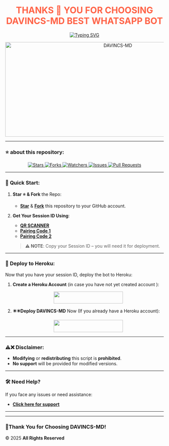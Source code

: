 <h1 align="center" style="color: #FF6347;">THANKS 🙏 YOU FOR CHOOSING DAVINCS-MD BEST WHATSAPP BOT  </h1>

<p align="center">
  <a href="https://git.io/typing-svg">
    <img src="https://readme-typing-svg.demolab.com?font=Black+Ops+One&size=50&pause=1000&color=1BAFBAFF&center=true&width=910&height=100&lines=HELLOO+THIS+IS+DAVINCS-MD; BEST++WHATSAPP+BOT;CREATED+BY+ALLAN+DAVINCS;RELEASED+01.4.2025" alt="Typing SVG" />
  </a>
</p>

<p align="center">
  <img alt="DAVINCS-MD" width="700" height="300" src="https://files.catbox.moe/ihih3i.jpg">
</p>

---

### ⭐ **about this repository**:
<p align="center">
  <a href="https://github.com/franceking1/Flash-Md/stargazers">
    <img src="https://img.shields.io/github/stars/franceking1/Flash-Md?style=for-the-badge&logo=github&color=ff9800" alt="Stars" />
  </a>
  <a href="https://github.com/franceking1/Flash-Md/network/members">
    <img src="https://github.com/9Wish882/DAVINCS-MD/forks?style=for-the-badge&logo=github&color=4CAF50" alt="Forks" />
  </a>
  <a href="  https://github.com/9Wish882/DAVINCS-MD/watchers ">
    <img src="https://img.shields.io/github/watchers/franceking1/Flash-Md?style=for-the-badge&logo=github&color=2196F3" alt="Watchers" />
  </a>
  <a href="https://github.com/9Wish882/DAVINCS-MD/issues">
    <img src="https://img.shields.io/github/issues/9wish882/DAVINCS-MD?style=for-the-badge&logo=github&color=e91e63" alt="Issues" />
  </a>
  <a href="https://github.com/9wish882/DAVINCS-MD/pulls">
    <img src="https://img.shields.io/github/issues-pr/9wish882/DAVINCS-MD?style=for-the-badge&logo=github&color=673AB7" alt="Pull Requests" />
  </a>
</p>

---

### 🚀 **Quick Start:**

1. **Star ⭐ & Fork** the Repo:
   - **[Star](https://github.com/9wish882/DAVINCS-MD)** & **[Fork](https://github.com/9Wish882/DAVINCS-MD/forks)** this repository to your GitHub account.

2. **Get Your Session ID Using**:
   - **[QR SCANNER](https://the-flash-scanner.onrender.com/)**
   - **[Pairing Code 1](https://king-france.vercel.app/)**
   - **[Pairing Code 2](https://the-flash-md-sessions.onrender.com/pair)**

   > **⚠️ NOTE**: Copy your Session ID – you will need it for deployment.

---

### 🚀 **Deploy to Heroku:**

Now that you have your session ID, deploy the bot to Heroku:

1. **Create a Heroku Account** (in case you have not yet created account ):  
   <p align="center">
     <a href="https://signup.heroku.com">
       <img src="https://img.shields.io/badge/Create%20Account%20Now-blue?style=for-the-badge&logo=heroku" width="220" height="38.45"/>
     </a>
   </p>

2. **✴️✴️Deploy DAVINCS-MD** Now (If you already have a Heroku account):  
   <p align="center">
     <a href="https://france-king.vercel.app">
       <img src="https://img.shields.io/badge/DEPLOY%20NOW-blue?style=for-the-badge&logo=heroku" width="220" height="38.45"/>
     </a>
   </p>

---

### ⚠️❌ **Disclaimer:**

- **Modifying** or **redistributing** this script is **prohibited**.
- **No support** will be provided for modified versions.

---

### 🛠 **Need Help?**

If you face any issues or need assistance:
- **[Click here for support](https://messages-snowy.vercel.app)**

---


---

### 🌝**Thank You for Choosing DAVINCS-MD!**
 © 2025 **All Rights Reserved**
